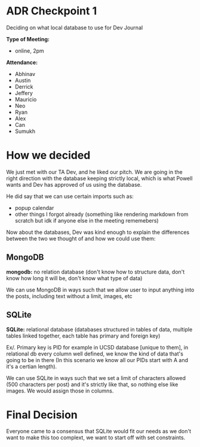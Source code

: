 # ADR Checkpoint 1
Deciding on what local database to use for Dev Journal
  
**Type of Meeting:**
- online, 2pm

**Attendance:**
- Abhinav
- Austin
- Derrick
- Jeffery
- Mauricio
- Neo
- Ryan
- Alex
- Can
- Sumukh

# How we decided
We just met with our TA Dev, and he liked our pitch. We are going in the right direction with the database keeping strictly local, which is what Powell wants and Dev has approved of us using the database.

He did say that we can use certain imports such as: 
- popup calendar
- other things I forgot already (something like rendering markdown from scratch but idk if anyone else in the meeting rememebers)

Now about the databases, Dev was kind enough to explain the differences between the two we thought of and how we could use them:

## MongoDB

**mongodb:** no relation database (don't know how to structure data, don't know how long it will be, don't know what type of data)

We can use MongoDB in ways such that we allow user to input anything into the posts, including text without a limit, images, etc

## SQLite
**SQLite:** relational database (databases structured in tables of data, multiple tables linked together, each table has primary and foreign key)

Ex/. Primary key is PID for example in UCSD database [unique to them], in relational db every column well defined, we know the kind of data that's going to be in there (In this scenario we know all our PIDs start with A and it's a certian length).

We can use SQLite in ways such that we set a limit of characters allowed (500 characters per post) and it's strictly like that, so nothing else like images. We would assign those in columns.


# Final Decision
Everyone came to a consensus that SQLite would fit our needs as we don't want to make this too complext, we want to start off with set constraints.
